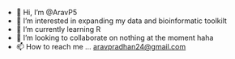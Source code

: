 - 👋 Hi, I’m @AravP5
- 👀 I’m interested in expanding my data and bioinformatic toolkilt
- 🌱 I’m currently learning R 
- 💞️ I’m looking to collaborate on nothing at the moment haha
- 📫 How to reach me ... aravpradhan24@gmail.com

<!---
AravP5/AravP5 is a ✨ special ✨ repository because its `README.md` (this file) appears on your GitHub profile.
You can click the Preview link to take a look at your changes.
--->
